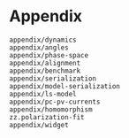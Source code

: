 # Appendix

```{toctree}
appendix/dynamics
appendix/angles
appendix/phase-space
appendix/alignment
appendix/benchmark
appendix/serialization
appendix/model-serialization
appendix/ls-model
appendix/pc-pv-currents
appendix/homomorphism
zz.polarization-fit
appendix/widget
```

<!-- The polarization-fit notebook has prefix zz., because it has to be executed last -->
